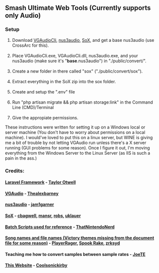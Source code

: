 <h2>Smash Ultimate Web Tools (Currently supports only Audio)</h2>

<h3><strong>Setup</strong></h3>

<ol>
    <li>Download <a href="https://github.com/Thealexbarney/VGAudio/releases">VGAudioCli</a>, <a
            href="https://github.com/jam1garner/nus3audio-rs/releases">nus3audio</a>, <a
            href="http://sox.sourceforge.net/">SoX</a>, and get a base nus3audio (use CrossArc for this).</li>
    <br>
    <li>Place VGAudioCli.exe, VGAudioCli.dll, nus3audio.exe, and your nus3audio (make sure it's
        "<strong>base</strong>.nus3audio") in "./public/convert/".</li>
    <br>
    <li>Create a new folder in there called "sox" ("./public/convert/sox").</li>
    <br>
    <li> Extract everything in the SoX zip into the sox folder.</li>
    <br>
    <li>Create and setup the ".env" file</li>
    <br>
    <li>Run "php artisan migrate && php artisan storage:link" in the Command Line (CMD)/Terminal</li>
    <br>
    <li>Give the appropiate permissions.</li>
</ol>

<p>
    These instructions were written for setting it up on a Windows local or server machine (You don't have to worry
    about permissions on a local machine). I would've loved to put this on a linux server, but WINE is giving me a bit
    of trouble by not letting VGAudio run unless there's a X server running (GUI problems for some reason). Once I
    figure it out, I'm moving everything from the Windows Server to the Linux Server (as IIS is such a pain in the ass.)
</p>

<h3><strong>Credits:</strong></h3>
<h4>
    <a href="https://github.com/laravel/laravel">Laravel Framework</a> - <a
        href="https://github.com/taylorotwell">Taylor Otwell</a>
</h4>
<h4>
    <a href="https://github.com/Thealexbarney/VGAudio">VGAudio</a> - <a
        href="https://github.com/Thealexbarney/">Thealexbarney</a>
</h4>
<h4>
    <a href="https://github.com/jam1garner/nus3audio">nus3audio</a> - <a
        href="https://github.com/jam1garner/">jam1garner</a>
</h4>
<h4>
    <a href="http://sox.sourceforge.net/">SoX</a> - <a href="https://sourceforge.net/u/cbagwell/">cbagwell</a>, <a
        href="https://sourceforge.net/u/mansr/profile/">mansr</a>, <a
        href="https://sourceforge.net/u/robs/profile/">robs</a>, <a href="https://sourceforge.net/u/uklauer/profile/">
        uklauer
    </a>
</h4>
<h4>
    <a href="https://cdn.discordapp.com/attachments/516449848057135124/653439158144073729/nus3audio.bat">Batch
        Scripts used for reference</a> - <a href="https://github.com/thatnintendonerd/">ThatNintendoNerd</a>
</h4>
<h4>
    <a href="https://docs.google.com/document/d/13nnPPQK46HE1c30LlcVj8Nrfdxjx1t1vH0cWMJqaSVA/">Song
        names and
        file names (Victory themes missing from the document file for some reason)</a> - <a
        href="https://gamebanana.com/members/1507074">PlayerRager</a>, <a
        href="https://www.youtube.com/channel/UCaMTWkuqc_W1D5CIPN7DEiw">Spook Rake</a>, <a
        href="https://gamebanana.com/members/1537331">zrksyd</a>
</h4>
<h4>
    Teaching me how to convert samples between sample rates - <a href="https://gamebanana.com/members/1480857">JoeTE</a>
</h4>
<h4>
    <a href="https://github.com/Coolsonickirby/smashultimatewebtools">This Website</a> - <a
        href="https://github.com/coolsonickirby/">Coolsonickirby</a>
</h4>
